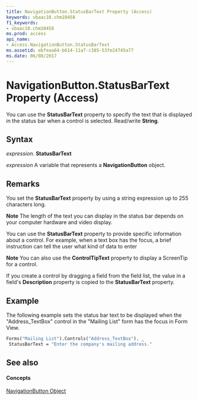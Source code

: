 ```yaml
---
title: NavigationButton.StatusBarText Property (Access)
keywords: vbaac10.chm10458
f1_keywords:
- vbaac10.chm10458
ms.prod: access
api_name:
- Access.NavigationButton.StatusBarText
ms.assetid: ebfeaa64-b614-11a7-c385-53fe24745a77
ms.date: 06/08/2017
---
```



# NavigationButton.StatusBarText Property (Access)

You can use the **StatusBarText** property to specify the text that is displayed in the status bar when a control is selected. Read/write **String**.


## Syntax

 _expression_. **StatusBarText**

 _expression_ A variable that represents a **NavigationButton** object.


## Remarks

You set the **StatusBarText** property by using a string expression up to 255 characters long.


 **Note**  The length of the text you can display in the status bar depends on your computer hardware and video display.

You can use the **StatusBarText** property to provide specific information about a control. For example, when a text box has the focus, a brief instruction can tell the user what kind of data to enter


 **Note**  You can also use the **ControlTipText** property to display a ScreenTip for a control.

If you create a control by dragging a field from the field list, the value in a field's **Description** property is copied to the **StatusBarText** property.


## Example

The following example sets the status bar text to be displayed when the "Address_TextBox" control in the "Mailing List" form has the focus in Form View. 


```vb
Forms("Mailing List").Controls("Address_TextBox"). _ 
 StatusBarText = "Enter the company's mailing address." 

```


## See also


#### Concepts


[NavigationButton Object](navigationbutton-object-access.md)

